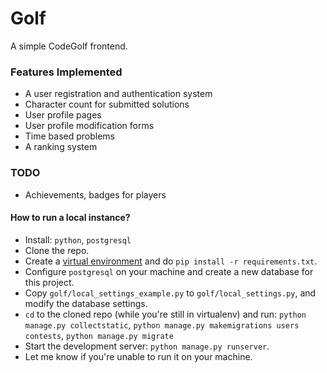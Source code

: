 # Golf

A simple CodeGolf frontend.

### Features Implemented

- A user registration and authentication system
- Character count for submitted solutions
- User profile pages
- User profile modification forms
- Time based problems
- A ranking system

### TODO

- Achievements, badges for players

#### How to run a local instance?

 * Install: `python`, `postgresql`
 * Clone the repo.
 * Create a [virtual environment](https://docs.python.org/3/tutorial/venv.html)
   and do `pip install -r requirements.txt`.
 * Configure `postgresql` on your machine and create a new database for this
   project.
 * Copy `golf/local_settings_example.py` to `golf/local_settings.py`, and
   modify the database settings.
 * `cd` to the cloned repo (while you're still in virtualenv) and run: `python manage.py collectstatic`, `python manage.py makemigrations users contests`, `python manage.py migrate`
 * Start the development server: `python manage.py runserver`.
 * Let me know if you're unable to run it on your machine.
